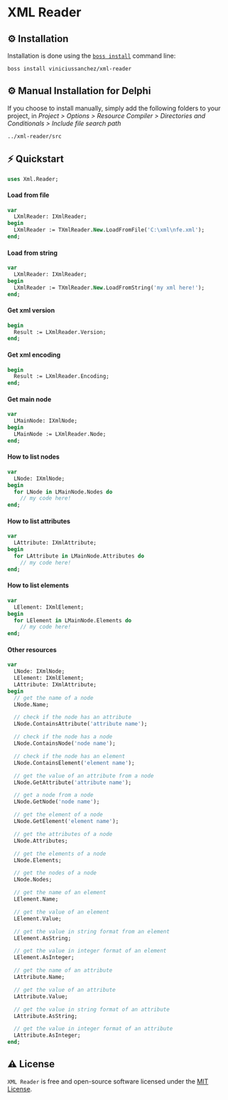 # XML Reader

## ⚙️ Installation
Installation is done using the [`boss install`](https://github.com/HashLoad/boss) command line:
``` sh
boss install viniciussanchez/xml-reader
```

## ⚙️ Manual Installation for Delphi
If you choose to install manually, simply add the following folders to your project, in *Project > Options > Resource Compiler > Directories and Conditionals > Include file search path*
```
../xml-reader/src
```

## ⚡️ Quickstart

```pascal
uses Xml.Reader;
```

#### Load from file

```pascal
var
  LXmlReader: IXmlReader;
begin
  LXmlReader := TXmlReader.New.LoadFromFile('C:\xml\nfe.xml');
end;
```

#### Load from string

```pascal
var
  LXmlReader: IXmlReader;
begin
  LXmlReader := TXmlReader.New.LoadFromString('my xml here!');
end;
```

#### Get xml version

```pascal
begin
  Result := LXmlReader.Version;
end;
```

#### Get xml encoding

```pascal
begin
  Result := LXmlReader.Encoding;
end;
```

#### Get main node

```pascal
var
  LMainNode: IXmlNode;
begin
  LMainNode := LXmlReader.Node;
end;
```

#### How to list nodes

```pascal
var
  LNode: IXmlNode;
begin
  for LNode in LMainNode.Nodes do
    // my code here!
end;
```

#### How to list attributes

```pascal
var
  LAttribute: IXmlAttribute;
begin
  for LAttribute in LMainNode.Attributes do
    // my code here!
end;
```

#### How to list elements

```pascal
var
  LElement: IXmlElement;
begin
  for LElement in LMainNode.Elements do
    // my code here!
end;
```

#### Other resources

```pascal
var
  LNode: IXmlNode;
  LElement: IXmlElement;
  LAttribute: IXmlAttribute;
begin
  // get the name of a node
  LNode.Name;

  // check if the node has an attribute
  LNode.ContainsAttribute('attribute name');

  // check if the node has a node
  LNode.ContainsNode('node name');

  // check if the node has an element
  LNode.ContainsElement('element name');    

  // get the value of an attribute from a node
  LNode.GetAttribute('attribute name');

  // get a node from a node
  LNode.GetNode('node name');

  // get the element of a node
  LNode.GetElement('element name');

  // get the attributes of a node
  LNode.Attributes;

  // get the elements of a node
  LNode.Elements;

  // get the nodes of a node
  LNode.Nodes;

  // get the name of an element
  LElement.Name;

  // get the value of an element
  LElement.Value;  

  // get the value in string format from an element
  LElement.AsString;

  // get the value in integer format of an element
  LElement.AsInteger;

  // get the name of an attribute
  LAttribute.Name;

  // get the value of an attribute
  LAttribute.Value;  

  // get the value in string format of an attribute
  LAttribute.AsString;

  // get the value in integer format of an attribute
  LAttribute.AsInteger;
end;
```

## ⚠️ License

`XML Reader` is free and open-source software licensed under the [MIT License](https://github.com/viniciussanchez/xml-reader/blob/master/LICENSE).

